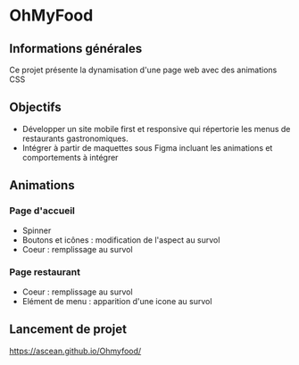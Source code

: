 # OhMyFood

## Informations générales

Ce projet présente la dynamisation d'une page web avec des animations CSS

## Objectifs

- Développer un site mobile first et responsive qui répertorie les menus de restaurants gastronomiques. 
- Intégrer à partir de maquettes sous Figma incluant les animations et comportements à intégrer

## Animations

### Page d'accueil

- Spinner
- Boutons et icônes : modification de l'aspect au survol
- Coeur : remplissage au survol

### Page restaurant

- Coeur : remplissage au survol
- Elément de menu : apparition d'une icone au survol

## Lancement de projet

https://ascean.github.io/Ohmyfood/
